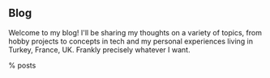 ## Blog

Welcome to my blog! I'll be sharing my thoughts on a variety of topics, from hobby projects to concepts in tech and my personal experiences living in Turkey, France, UK. Frankly precisely whatever I want.

% posts

<style>
    nav .postsListWrapper {
        display: none;
    }
</style>